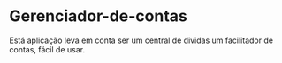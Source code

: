 # Gerenciador-de-contas
Está aplicação leva em conta ser um central de dividas um facilitador de contas, fácil de usar.
